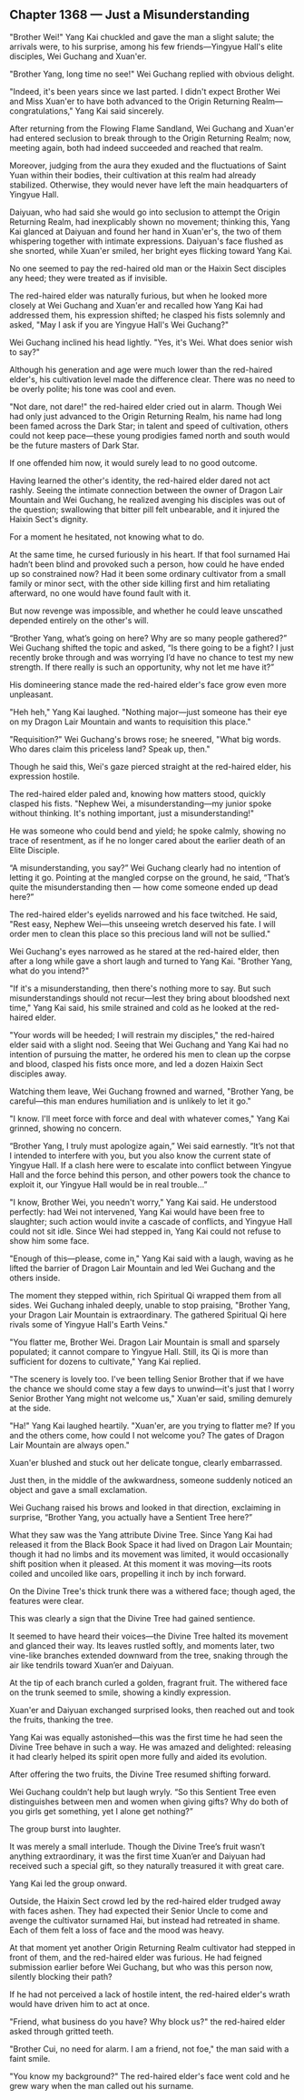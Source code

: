 ## Chapter 1368 — Just a Misunderstanding

"Brother Wei!" Yang Kai chuckled and gave the man a slight salute; the arrivals were, to his surprise, among his few friends—Yingyue Hall's elite disciples, Wei Guchang and Xuan'er.

"Brother Yang, long time no see!" Wei Guchang replied with obvious delight.

"Indeed, it's been years since we last parted. I didn't expect Brother Wei and Miss Xuan'er to have both advanced to the Origin Returning Realm—congratulations," Yang Kai said sincerely.

After returning from the Flowing Flame Sandland, Wei Guchang and Xuan'er had entered seclusion to break through to the Origin Returning Realm; now, meeting again, both had indeed succeeded and reached that realm.

Moreover, judging from the aura they exuded and the fluctuations of Saint Yuan within their bodies, their cultivation at this realm had already stabilized. Otherwise, they would never have left the main headquarters of Yingyue Hall.

Daiyuan, who had said she would go into seclusion to attempt the Origin Returning Realm, had inexplicably shown no movement; thinking this, Yang Kai glanced at Daiyuan and found her hand in Xuan'er's, the two of them whispering together with intimate expressions. Daiyuan's face flushed as she snorted, while Xuan'er smiled, her bright eyes flicking toward Yang Kai.

No one seemed to pay the red-haired old man or the Haixin Sect disciples any heed; they were treated as if invisible.

The red-haired elder was naturally furious, but when he looked more closely at Wei Guchang and Xuan'er and recalled how Yang Kai had addressed them, his expression shifted; he clasped his fists solemnly and asked, "May I ask if you are Yingyue Hall's Wei Guchang?"

Wei Guchang inclined his head lightly. "Yes, it's Wei. What does senior wish to say?"

Although his generation and age were much lower than the red-haired elder's, his cultivation level made the difference clear. There was no need to be overly polite; his tone was cool and even.

"Not dare, not dare!" the red-haired elder cried out in alarm. Though Wei had only just advanced to the Origin Returning Realm, his name had long been famed across the Dark Star; in talent and speed of cultivation, others could not keep pace—these young prodigies famed north and south would be the future masters of Dark Star.

If one offended him now, it would surely lead to no good outcome.

Having learned the other's identity, the red-haired elder dared not act rashly. Seeing the intimate connection between the owner of Dragon Lair Mountain and Wei Guchang, he realized avenging his disciples was out of the question; swallowing that bitter pill felt unbearable, and it injured the Haixin Sect's dignity.

For a moment he hesitated, not knowing what to do.

At the same time, he cursed furiously in his heart. If that fool surnamed Hai hadn’t been blind and provoked such a person, how could he have ended up so constrained now? Had it been some ordinary cultivator from a small family or minor sect, with the other side killing first and him retaliating afterward, no one would have found fault with it.

But now revenge was impossible, and whether he could leave unscathed depended entirely on the other's will.

“Brother Yang, what’s going on here? Why are so many people gathered?” Wei Guchang shifted the topic and asked, “Is there going to be a fight? I just recently broke through and was worrying I’d have no chance to test my new strength. If there really is such an opportunity, why not let me have it?”

His domineering stance made the red-haired elder's face grow even more unpleasant.

"Heh heh," Yang Kai laughed. "Nothing major—just someone has their eye on my Dragon Lair Mountain and wants to requisition this place."

"Requisition?" Wei Guchang's brows rose; he sneered, "What big words. Who dares claim this priceless land? Speak up, then."

Though he said this, Wei's gaze pierced straight at the red-haired elder, his expression hostile.

The red-haired elder paled and, knowing how matters stood, quickly clasped his fists. "Nephew Wei, a misunderstanding—my junior spoke without thinking. It's nothing important, just a misunderstanding!"

He was someone who could bend and yield; he spoke calmly, showing no trace of resentment, as if he no longer cared about the earlier death of an Elite Disciple.

“A misunderstanding, you say?” Wei Guchang clearly had no intention of letting it go. Pointing at the mangled corpse on the ground, he said, “That’s quite the misunderstanding then — how come someone ended up dead here?”

The red-haired elder's eyelids narrowed and his face twitched. He said, "Rest easy, Nephew Wei—this unseeing wretch deserved his fate. I will order men to clean this place so this precious land will not be sullied."

Wei Guchang's eyes narrowed as he stared at the red-haired elder, then after a long while gave a short laugh and turned to Yang Kai. "Brother Yang, what do you intend?"

"If it's a misunderstanding, then there's nothing more to say. But such misunderstandings should not recur—lest they bring about bloodshed next time," Yang Kai said, his smile strained and cold as he looked at the red-haired elder.

"Your words will be heeded; I will restrain my disciples," the red-haired elder said with a slight nod. Seeing that Wei Guchang and Yang Kai had no intention of pursuing the matter, he ordered his men to clean up the corpse and blood, clasped his fists once more, and led a dozen Haixin Sect disciples away.

Watching them leave, Wei Guchang frowned and warned, "Brother Yang, be careful—this man endures humiliation and is unlikely to let it go."

"I know. I'll meet force with force and deal with whatever comes," Yang Kai grinned, showing no concern.

“Brother Yang, I truly must apologize again,” Wei said earnestly. “It’s not that I intended to interfere with you, but you also know the current state of Yingyue Hall. If a clash here were to escalate into conflict between Yingyue Hall and the force behind this person, and other powers took the chance to exploit it, our Yingyue Hall would be in real trouble…”

"I know, Brother Wei, you needn't worry," Yang Kai said. He understood perfectly: had Wei not intervened, Yang Kai would have been free to slaughter; such action would invite a cascade of conflicts, and Yingyue Hall could not sit idle. Since Wei had stepped in, Yang Kai could not refuse to show him some face.

"Enough of this—please, come in," Yang Kai said with a laugh, waving as he lifted the barrier of Dragon Lair Mountain and led Wei Guchang and the others inside.

The moment they stepped within, rich Spiritual Qi wrapped them from all sides. Wei Guchang inhaled deeply, unable to stop praising, "Brother Yang, your Dragon Lair Mountain is extraordinary. The gathered Spiritual Qi here rivals some of Yingyue Hall's Earth Veins."

"You flatter me, Brother Wei. Dragon Lair Mountain is small and sparsely populated; it cannot compare to Yingyue Hall. Still, its Qi is more than sufficient for dozens to cultivate," Yang Kai replied.

"The scenery is lovely too. I've been telling Senior Brother that if we have the chance we should come stay a few days to unwind—it's just that I worry Senior Brother Yang might not welcome us," Xuan'er said, smiling demurely at the side.

"Ha!" Yang Kai laughed heartily. "Xuan'er, are you trying to flatter me? If you and the others come, how could I not welcome you? The gates of Dragon Lair Mountain are always open."

Xuan'er blushed and stuck out her delicate tongue, clearly embarrassed.

Just then, in the middle of the awkwardness, someone suddenly noticed an object and gave a small exclamation.

Wei Guchang raised his brows and looked in that direction, exclaiming in surprise, “Brother Yang, you actually have a Sentient Tree here?”

What they saw was the Yang attribute Divine Tree. Since Yang Kai had released it from the Black Book Space it had lived on Dragon Lair Mountain; though it had no limbs and its movement was limited, it would occasionally shift position when it pleased. At this moment it was moving—its roots coiled and uncoiled like oars, propelling it inch by inch forward.

On the Divine Tree's thick trunk there was a withered face; though aged, the features were clear.

This was clearly a sign that the Divine Tree had gained sentience.

It seemed to have heard their voices—the Divine Tree halted its movement and glanced their way. Its leaves rustled softly, and moments later, two vine-like branches extended downward from the tree, snaking through the air like tendrils toward Xuan’er and Daiyuan.

At the tip of each branch curled a golden, fragrant fruit. The withered face on the trunk seemed to smile, showing a kindly expression.

Xuan'er and Daiyuan exchanged surprised looks, then reached out and took the fruits, thanking the tree.

Yang Kai was equally astonished—this was the first time he had seen the Divine Tree behave in such a way. He was amazed and delighted: releasing it had clearly helped its spirit open more fully and aided its evolution.

After offering the two fruits, the Divine Tree resumed shifting forward.

Wei Guchang couldn’t help but laugh wryly. “So this Sentient Tree even distinguishes between men and women when giving gifts? Why do both of you girls get something, yet I alone get nothing?”

The group burst into laughter.

It was merely a small interlude. Though the Divine Tree’s fruit wasn’t anything extraordinary, it was the first time Xuan’er and Daiyuan had received such a special gift, so they naturally treasured it with great care.

Yang Kai led the group onward.

Outside, the Haixin Sect crowd led by the red-haired elder trudged away with faces ashen. They had expected their Senior Uncle to come and avenge the cultivator surnamed Hai, but instead had retreated in shame. Each of them felt a loss of face and the mood was heavy.

At that moment yet another Origin Returning Realm cultivator had stepped in front of them, and the red-haired elder was furious. He had feigned submission earlier before Wei Guchang, but who was this person now, silently blocking their path?

If he had not perceived a lack of hostile intent, the red-haired elder's wrath would have driven him to act at once.

"Friend, what business do you have? Why block us?" the red-haired elder asked through gritted teeth.

"Brother Cui, no need for alarm. I am a friend, not foe," the man said with a faint smile.

"You know my background?" The red-haired elder's face went cold and he grew wary when the man called out his surname.